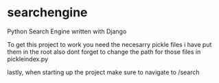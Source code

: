 # searchengine
Python Search Engine written with Django

To get this project to work you need the necesarry pickle files 
i have put them in the root
 also dont forget to change the path for those files in pickleindex.py

 lastly, when starting up the project make sure to navigate to /search
 
